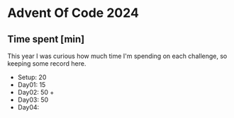 # Advent Of Code 2024

## Time spent [min]

This year I was curious how much time I'm spending on each challenge, so keeping some record here.

- Setup: 20
- Day01: 15
- Day02: 50 + 
- Day03: 50
- Day04: 